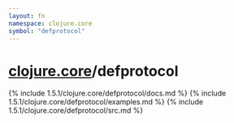 ```yaml
---
layout: fn
namespace: clojure.core
symbol: "defprotocol"
---
```


# [clojure.core](../)/defprotocol

{% include 1.5.1/clojure.core/defprotocol/docs.md %}
{% include 1.5.1/clojure.core/defprotocol/examples.md %}
{% include 1.5.1/clojure.core/defprotocol/src.md %}


